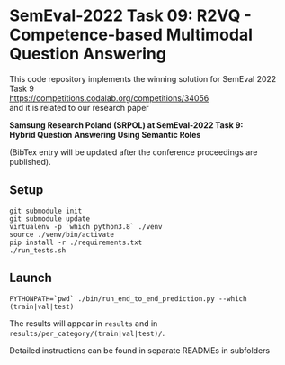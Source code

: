 # SemEval-2022 Task 09: R2VQ - Competence-based Multimodal Question Answering

This code repository implements the winning solution for SemEval 2022 Task 9  
https://competitions.codalab.org/competitions/34056  
and it is related to our research paper

**Samsung Research Poland (SRPOL) at SemEval-2022 Task 9:  
Hybrid Question Answering Using Semantic Roles**

(BibTex entry will be updated after the conference proceedings are published).

## Setup
```
git submodule init
git submodule update
virtualenv -p `which python3.8` ./venv
source ./venv/bin/activate
pip install -r ./requirements.txt
./run_tests.sh
```

## Launch
```
PYTHONPATH=`pwd` ./bin/run_end_to_end_prediction.py --which (train|val|test)
```
The results will appear in `results` and in `results/per_category/(train|val|test)/`.

Detailed instructions can be found in separate READMEs in subfolders
